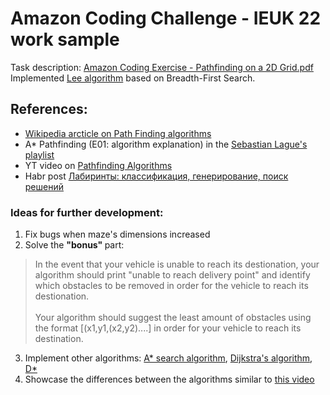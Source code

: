 # Amazon Coding Challenge - IEUK 22 work sample
Task description: [Amazon Coding Exercise - Pathfinding on a 2D Grid.pdf](https://github.com/kda16/PathFinder/files/8956526/Amazon.Coding.Exercise.-.Pathfinding.on.a.2D.Grid.pdf) <br>
Implemented [Lee algorithm](https://en.wikipedia.org/wiki/Lee_algorithm) based on Breadth-First Search. <br>
## References:
- [Wikipedia arcticle on Path Finding algorithms](https://en.wikipedia.org/wiki/Pathfinding#Sample_algorithm) <br>
- A* Pathfinding (E01: algorithm explanation) in the [Sebastian Lague's playlist](https://www.youtube.com/playlist?list=PLFt_AvWsXl0cq5Umv3pMC9SPnKjfp9eGW) <br>
- YT video on [Pathfinding Algorithms](https://www.youtube.com/watch?v=X3x7BlLgS-4)
- Habr post [Лабиринты: классификация, генерирование, поиск решений](https://habr.com/ru/post/445378/)
### Ideas for further development:
1. Fix bugs when maze's dimensions increased
2. Solve the <b> "bonus" </b> part: <br>
> In the event that your vehicle is unable to reach its destionation, your algorithm should print "unable to reach delivery point" and identify which obstacles to be removed in order for the vehicle to reach its destionation.<br> <br>
> Your algorithm should suggest the least amount of obstacles using the format [(x1,y1,(x2,y2)....] in order for your vehicle to reach its destination.
3. Implement other algorithms: [A* search algorithm](https://en.wikipedia.org/wiki/A*_search_algorithm), [Dijkstra's algorithm](https://en.wikipedia.org/wiki/Dijkstra%27s_algorithm), [D*](https://en.wikipedia.org/wiki/D*) <br>
4. Showcase the differences between the algorithms similar to [this video](https://www.youtube.com/watch?v=X3x7BlLgS-4) <br>
